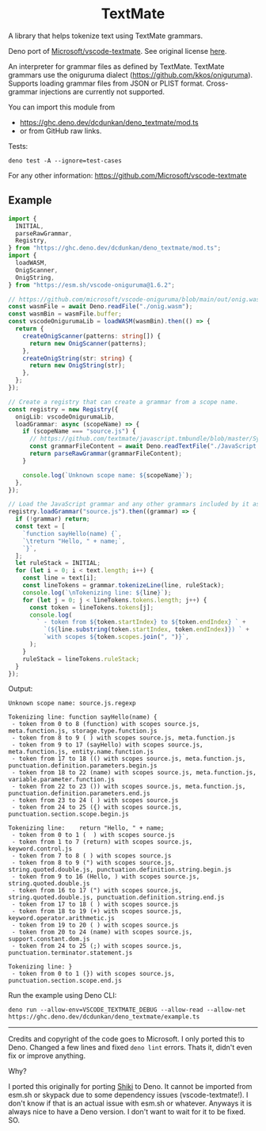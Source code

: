 <div align="center">

# TextMate

</div>

A library that helps tokenize text using TextMate grammars.

Deno port of
[Microsoft/vscode-textmate](https://github.com/Microsoft/vscode-textmate). See
original license [here](./LICENSE-MICROSOFT).

An interpreter for grammar files as defined by TextMate. TextMate grammars use
the oniguruma dialect (https://github.com/kkos/oniguruma). Supports loading
grammar files from JSON or PLIST format. Cross-grammar injections are currently
not supported.

You can import this module from

- https://ghc.deno.dev/dcdunkan/deno_textmate/mod.ts
- or from GitHub raw links.

Tests:

```shell
deno test -A --ignore=test-cases
```

For any other information: https://github.com/Microsoft/vscode-textmate

## Example

```ts
import {
  INITIAL,
  parseRawGrammar,
  Registry,
} from "https://ghc.deno.dev/dcdunkan/deno_textmate/mod.ts";
import {
  loadWASM,
  OnigScanner,
  OnigString,
} from "https://esm.sh/vscode-oniguruma@1.6.2";

// https://github.com/microsoft/vscode-oniguruma/blob/main/out/onig.wasm
const wasmFile = await Deno.readFile("./onig.wasm");
const wasmBin = wasmFile.buffer;
const vscodeOnigurumaLib = loadWASM(wasmBin).then(() => {
  return {
    createOnigScanner(patterns: string[]) {
      return new OnigScanner(patterns);
    },
    createOnigString(str: string) {
      return new OnigString(str);
    },
  };
});

// Create a registry that can create a grammar from a scope name.
const registry = new Registry({
  onigLib: vscodeOnigurumaLib,
  loadGrammar: async (scopeName) => {
    if (scopeName === "source.js") {
      // https://github.com/textmate/javascript.tmbundle/blob/master/Syntaxes/JavaScript.plist
      const grammarFileContent = await Deno.readTextFile("./JavaScript.plist");
      return parseRawGrammar(grammarFileContent);
    }

    console.log(`Unknown scope name: ${scopeName}`);
  },
});

// Load the JavaScript grammar and any other grammars included by it async.
registry.loadGrammar("source.js").then((grammar) => {
  if (!grammar) return;
  const text = [
    `function sayHello(name) {`,
    `\treturn "Hello, " + name;`,
    `}`,
  ];
  let ruleStack = INITIAL;
  for (let i = 0; i < text.length; i++) {
    const line = text[i];
    const lineTokens = grammar.tokenizeLine(line, ruleStack);
    console.log(`\nTokenizing line: ${line}`);
    for (let j = 0; j < lineTokens.tokens.length; j++) {
      const token = lineTokens.tokens[j];
      console.log(
        ` - token from ${token.startIndex} to ${token.endIndex} ` +
          `(${line.substring(token.startIndex, token.endIndex)}) ` +
          `with scopes ${token.scopes.join(", ")}`,
      );
    }
    ruleStack = lineTokens.ruleStack;
  }
});
```

Output:

```
Unknown scope name: source.js.regexp

Tokenizing line: function sayHello(name) {
 - token from 0 to 8 (function) with scopes source.js, meta.function.js, storage.type.function.js
 - token from 8 to 9 ( ) with scopes source.js, meta.function.js
 - token from 9 to 17 (sayHello) with scopes source.js, meta.function.js, entity.name.function.js
 - token from 17 to 18 (() with scopes source.js, meta.function.js, punctuation.definition.parameters.begin.js
 - token from 18 to 22 (name) with scopes source.js, meta.function.js, variable.parameter.function.js
 - token from 22 to 23 ()) with scopes source.js, meta.function.js, punctuation.definition.parameters.end.js
 - token from 23 to 24 ( ) with scopes source.js
 - token from 24 to 25 ({) with scopes source.js, punctuation.section.scope.begin.js

Tokenizing line: 	return "Hello, " + name;
 - token from 0 to 1 (	) with scopes source.js
 - token from 1 to 7 (return) with scopes source.js, keyword.control.js
 - token from 7 to 8 ( ) with scopes source.js
 - token from 8 to 9 (") with scopes source.js, string.quoted.double.js, punctuation.definition.string.begin.js
 - token from 9 to 16 (Hello, ) with scopes source.js, string.quoted.double.js
 - token from 16 to 17 (") with scopes source.js, string.quoted.double.js, punctuation.definition.string.end.js
 - token from 17 to 18 ( ) with scopes source.js
 - token from 18 to 19 (+) with scopes source.js, keyword.operator.arithmetic.js
 - token from 19 to 20 ( ) with scopes source.js
 - token from 20 to 24 (name) with scopes source.js, support.constant.dom.js
 - token from 24 to 25 (;) with scopes source.js, punctuation.terminator.statement.js

Tokenizing line: }
 - token from 0 to 1 (}) with scopes source.js, punctuation.section.scope.end.js
```

Run the example using Deno CLI:

```shell
deno run --allow-env=VSCODE_TEXTMATE_DEBUG --allow-read --allow-net https://ghc.deno.dev/dcdunkan/deno_textmate/example.ts
```

---

Credits and copyright of the code goes to Microsoft. I only ported this to Deno.
Changed a few lines and fixed `deno lint` errors. Thats it, didn't even fix or
improve anything.

Why?

I ported this originally for porting [Shiki](https://github.com/shikijs/shiki)
to Deno. It cannot be imported from esm.sh or skypack due to some dependency
issues (vscode-textmate!). I don't know if that is an actual issue with esm.sh
or whatever. Anyways it is always nice to have a Deno version. I don't want to
wait for it to be fixed. SO.
